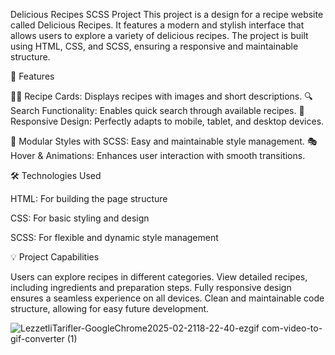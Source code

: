  Delicious Recipes SCSS Project
This project is a design for a recipe website called Delicious Recipes. It features a modern and stylish interface that allows users to explore a variety of delicious recipes. The project is built using HTML, CSS, and SCSS, ensuring a responsive and maintainable structure.

🚀 Features

👨‍🍳 Recipe Cards: Displays recipes with images and short descriptions.
🔍 Search Functionality: Enables quick search through available recipes.
📱 Responsive Design: Perfectly adapts to mobile, tablet, and desktop devices.

🎨 Modular Styles with SCSS: Easy and maintainable style management.
🎭 Hover & Animations: Enhances user interaction with smooth transitions.

🛠️ Technologies Used

HTML: For building the page structure

CSS: For basic styling and design

SCSS: For flexible and dynamic style management

💡 Project Capabilities

Users can explore recipes in different categories.
View detailed recipes, including ingredients and preparation steps.
Fully responsive design ensures a seamless experience on all devices.
Clean and maintainable code structure, allowing for easy future development.


![LezzetliTarifler-GoogleChrome2025-02-2118-22-40-ezgif com-video-to-gif-converter (1)](https://github.com/user-attachments/assets/4d9f78a3-f12f-4f3c-9c34-4c881609f9e7)
